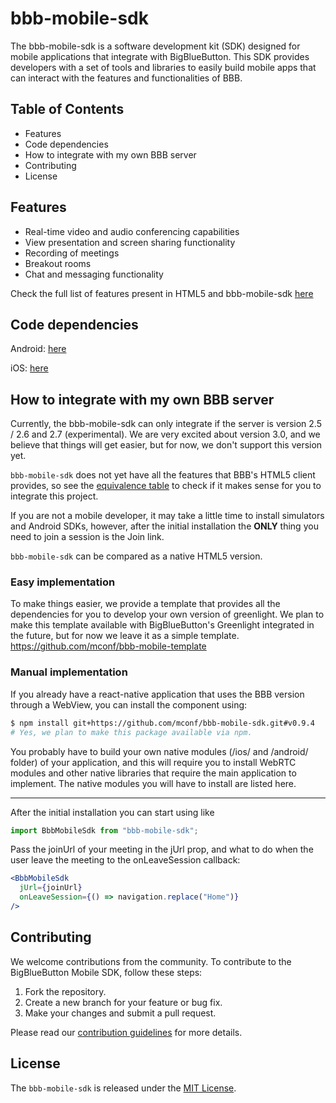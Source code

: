 

#  bbb-mobile-sdk
The bbb-mobile-sdk is a software development kit (SDK) designed for mobile applications that integrate with BigBlueButton. This SDK provides developers with a set of tools and libraries to easily build mobile apps that can interact with the features and functionalities of BBB.

## **Table of Contents**

-   Features
-   Code dependencies
-   How to integrate with my own BBB server
-   Contributing
-   License

## Features
-   Real-time video and audio conferencing capabilities
-   View presentation and screen sharing functionality
-   Recording of meetings
-   Breakout rooms
-   Chat and messaging functionality

Check the full list of features present in HTML5 and bbb-mobile-sdk [here](https://github.com/mconf/bbb-mobile-sdk/wiki/Features-table)

## Code dependencies
Android: [here](https://github.com/mconf/bbb-mobile-sdk/wiki/Android-installation)

iOS: [here](https://github.com/mconf/bbb-mobile-sdk/wiki/iOS-installation)


## How to integrate with my own BBB server
Currently, the bbb-mobile-sdk can only integrate if the server is version 2.5 / 2.6 and 2.7 (experimental). We are very excited about version 3.0, and we believe that things will get easier, but for now, we don't support this version yet.

`bbb-mobile-sdk` does not yet have all the features that BBB's HTML5 client provides, so see the [equivalence table](https://github.com/mconf/bbb-mobile-sdk/wiki/Features-table) to check if it makes sense for you to integrate this project.

If you are not a mobile developer, it may take a little time to install simulators and Android SDKs, however, after the initial installation the **ONLY** thing you need to join a session is the Join link.

`bbb-mobile-sdk` can be compared as a native HTML5 version.

 ### Easy implementation
 To make things easier, we provide a template that provides all the dependencies for you to develop your own version of greenlight. We plan to make this template available with BigBlueButton's Greenlight integrated in the future, but for now we leave it as a simple template.
 https://github.com/mconf/bbb-mobile-template
 
 ### Manual implementation

 If you already have a react-native application that uses the BBB version through a WebView, you can install the component using:

```bash
$ npm install git+https://github.com/mconf/bbb-mobile-sdk.git#v0.9.4
# Yes, we plan to make this package available via npm.
```

You probably have to build your own native modules (/ios/ and /android/ folder) of your application, and this will require you to install WebRTC modules and other native libraries that require the main application to implement. The native modules you will have to install are listed here.
___

After the initial installation you can start using like

```jsx
import BbbMobileSdk from "bbb-mobile-sdk";
```

Pass the joinUrl of your meeting in the jUrl prop, and what to do when the user leave the meeting to the onLeaveSession callback:

```jsx
<BbbMobileSdk 
  jUrl={joinUrl} 
  onLeaveSession={() => navigation.replace("Home")} 
/>
```

## Contributing
We welcome contributions from the community. To contribute to the BigBlueButton Mobile SDK, follow these steps:

1.  Fork the repository.
2.  Create a new branch for your feature or bug fix.
3.  Make your changes and submit a pull request.

Please read our [contribution guidelines](https://github.com/mconf/bbb-mobile-sdk/blob/main/CONTRIBUTING.md) for more details.

## License

The `bbb-mobile-sdk` is released under the [MIT License](https://github.com/mconf/bbb-mobile-sdk/blob/dev/LICENSE.md).
